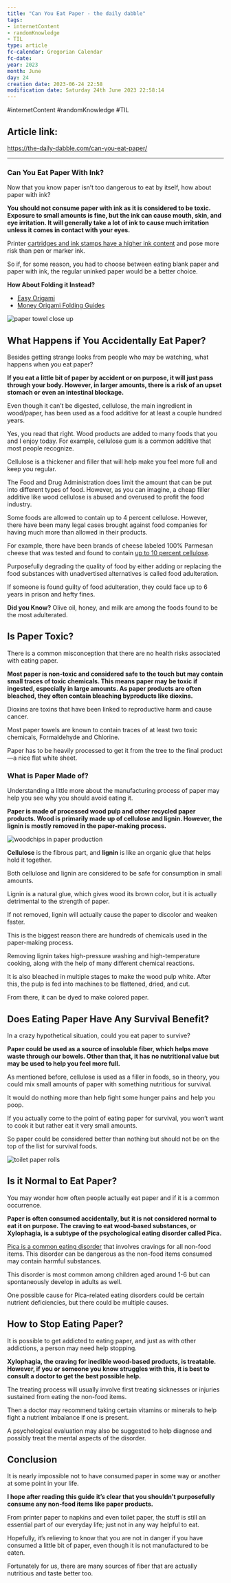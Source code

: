 ```yaml
---
title: "Can You Eat Paper - the daily dabble"
tags:
- internetContent
- randomKnowledge
- TIL
type: article
fc-calendar: Gregorian Calendar
fc-date: 
year: 2023
month: June
day: 24
creation date: 2023-06-24 22:58
modification date: Saturday 24th June 2023 22:58:14
---
```


#internetContent  #randomKnowledge #TIL 
## Article link:
https://the-daily-dabble.com/can-you-eat-paper/
_____
### Can You Eat Paper With Ink?

Now that you know paper isn’t too dangerous to eat by itself, how about paper with ink?

**You should not consume paper with ink as it is considered to be toxic. Exposure to small amounts is fine, but the ink can cause mouth, skin, and eye irritation. It will generally take a lot of ink to cause much irritation unless it comes in contact with your eyes.**

Printer [cartridges and ink stamps have a higher ink content](https://www.healthline.com/health/ink-poisoning) and pose more risk than pen or marker ink.

So if, for some reason, you had to choose between eating blank paper and paper with ink, the regular uninked paper would be a better choice.

**How About Folding it Instead?**

- [Easy Origami](https://the-daily-dabble.com/skills/origami/)
- [Money Origami Folding Guides](https://the-daily-dabble.com/money-origami-collection/)

![paper towel close up](https://the-daily-dabble.com/wp-content/uploads/2021/05/paper-towel-close-up.jpg)

## What Happens if You Accidentally Eat Paper?

Besides getting strange looks from people who may be watching, what happens when you eat paper?

**If you eat a little bit of paper by accident or on purpose, it will just pass through your body. However, in larger amounts, there is a risk of an upset stomach or even an intestinal blockage.**

Even though it can’t be digested, cellulose, the main ingredient in wood/paper, has been used as a food additive for at least a couple hundred years.

Yes, you read that right. Wood products are added to many foods that you and I enjoy today. For example, cellulose gum is a common additive that most people recognize.

Cellulose is a thickener and filler that will help make you feel more full and keep you regular.

The Food and Drug Administration does limit the amount that can be put into different types of food. However, as you can imagine, a cheap filler additive like wood cellulose is abused and overused to profit the food industry.

Some foods are allowed to contain up to 4 percent cellulose. However, there have been many legal cases brought against food companies for having much more than allowed in their products.

For example, there have been brands of cheese labeled 100% Parmesan cheese that was tested and found to contain [up to 10 percent cellulose](https://www.eater.com/2016/3/3/11153876/cheese-wood-pulp-cellulose-lawsuits).

Purposefully degrading the quality of food by either adding or replacing the food substances with unadvertised alternatives is called food adulteration.

If someone is found guilty of food adulteration, they could face up to 6 years in prison and hefty fines.

**Did you Know?** Olive oil, honey, and milk are among the foods found to be the most adulterated.

## Is Paper Toxic?

There is a common misconception that there are no health risks associated with eating paper.

**Most paper is non-toxic and considered safe to the touch but may contain small traces of toxic chemicals. This means paper may be toxic if ingested, especially in large amounts. As paper products are often bleached, they often contain bleaching byproducts like dioxins.**

Dioxins are toxins that have been linked to reproductive harm and cause cancer.

Most paper towels are known to contain traces of at least two toxic chemicals, Formaldehyde and Chlorine.

Paper has to be heavily processed to get it from the tree to the final product—a nice flat white sheet.

### What is Paper Made of?

Understanding a little more about the manufacturing process of paper may help you see why you should avoid eating it.

**Paper is made of processed wood pulp and other recycled paper products. Wood is primarily made up of cellulose and lignin. However, the lignin is mostly removed in the paper-making process.**

![woodchips in paper production](https://the-daily-dabble.com/wp-content/uploads/2021/05/Woodchips-In-Paper-Production.jpg)

**Cellulose** is the fibrous part, and **lignin** is like an organic glue that helps hold it together.

Both cellulose and lignin are considered to be safe for consumption in small amounts.

Lignin is a natural glue, which gives wood its brown color, but it is actually detrimental to the strength of paper.

If not removed, lignin will actually cause the paper to discolor and weaken faster.

This is the biggest reason there are hundreds of chemicals used in the paper-making process.

Removing lignin takes high-pressure washing and high-temperature cooking, along with the help of many different chemical reactions.

It is also bleached in multiple stages to make the wood pulp white. After this, the pulp is fed into machines to be flattened, dried, and cut.

From there, it can be dyed to make colored paper.

## Does Eating Paper Have Any Survival Benefit?

In a crazy hypothetical situation, could you eat paper to survive?

**Paper could be used as a source of insoluble fiber, which helps move waste through our bowels. Other than that, it has no nutritional value but may be used to help you feel more full.** 

As mentioned before, cellulose is used as a filler in foods, so in theory, you could mix small amounts of paper with something nutritious for survival.

It would do nothing more than help fight some hunger pains and help you poop.

If you actually come to the point of eating paper for survival, you won’t want to cook it but rather eat it very small amounts.

So paper could be considered better than nothing but should not be on the top of the list for survival foods.

![toilet paper rolls](https://the-daily-dabble.com/wp-content/uploads/2021/05/toilet-paper-rolls.jpg)

## Is it Normal to Eat Paper?

You may wonder how often people actually eat paper and if it is a common occurrence.

**Paper is often consumed accidentally, but it is not considered normal to eat it on purpose. The craving to eat wood-based substances, or Xylophagia, is a subtype of the psychological eating disorder called Pica.** 

[Pica is a common eating disorder](https://www.everydayhealth.com/eating-disorders/pica-eating-disorder.aspx#:~:text=People%20who%20have%20non%2Dfood,and%20yes%2C%20it%20is%20treatable.) that involves cravings for all non-food items. This disorder can be dangerous as the non-food items consumed may contain harmful substances.

This disorder is most common among children aged around 1-6 but can spontaneously develop in adults as well.

One possible cause for Pica-related eating disorders could be certain nutrient deficiencies, but there could be multiple causes.

## How to Stop Eating Paper?

It is possible to get addicted to eating paper, and just as with other addictions, a person may need help stopping.

**Xylophagia, the craving for inedible wood-based products, is treatable. However, if you or someone you know struggles with this, it is best to consult a doctor to get the best possible help.**

The treating process will usually involve first treating sicknesses or injuries sustained from eating the non-food items.

Then a doctor may recommend taking certain vitamins or minerals to help fight a nutrient imbalance if one is present.

A psychological evaluation may also be suggested to help diagnose and possibly treat the mental aspects of the disorder.

## Conclusion

It is nearly impossible not to have consumed paper in some way or another at some point in your life.

**I hope after reading this guide** **it’s clear that you shouldn’t purposefully consume any non-food items like paper products.**

From printer paper to napkins and even toilet paper, the stuff is still an essential part of our everyday life; just not in any way helpful to eat.

Hopefully, it’s relieving to know that you are not in danger if you have consumed a little bit of paper, even though it is not manufactured to be eaten.

Fortunately for us, there are many sources of fiber that are actually nutritious and taste better too.

